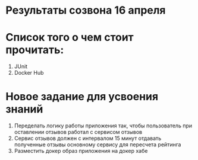 # Результаты созвона 16 апреля

# Список того о чем стоит прочитать:
1. JUnit
2. Docker Hub

# Новое задание для усвоения знаний
1. Переделать логику работы приложения так, чтобы пользователь при оставлении отзывов работал с сервисом отзывов
2. Сервис отзывов должен с интервалом 15 минут отдавать полученные отзывы основному сервису для пересчета рейтинга
3. Разместить докер образ приложения на докер хабе
